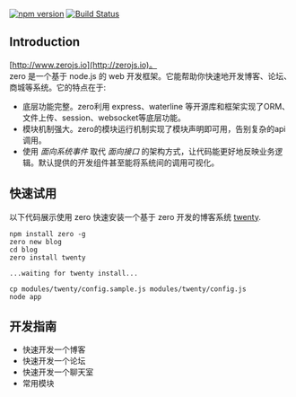 
[![npm version](https://badge.fury.io/js/zero.png)](http://badge.fury.io/js/zero)
[![Build Status](https://travis-ci.org/sskyy/zero.svg?branch=master)](https://travis-ci.org/sskyy/zero)

## Introduction

[http://www.zerojs.io](http://zerojs.io)。  
zero 是一个基于 node.js 的 web 开发框架。它能帮助你快速地开发博客、论坛、商城等系统。它的特点在于:

 - 底层功能完整。zero利用 express、waterline 等开源库和框架实现了ORM、文件上传、session、websocket等底层功能。
 - 模块机制强大。zero的模块运行机制实现了模块声明即可用，告别复杂的api调用。
 - 使用 *面向系统事件* 取代 *面向接口* 的架构方式，让代码能更好地反映业务逻辑。默认提供的开发组件甚至能将系统间的调用可视化。

 
## 快速试用

以下代码展示使用 zero 快速安装一个基于 zero 开发的博客系统 [twenty](http://twentyjs.com).


```
npm install zero -g
zero new blog
cd blog
zero install twenty

...waiting for twenty install...

cp modules/twenty/config.sample.js modules/twenty/config.js
node app
```

## 开发指南

 - 快速开发一个博客
 - 快速开发一个论坛
 - 快速开发一个聊天室
 - 常用模块



